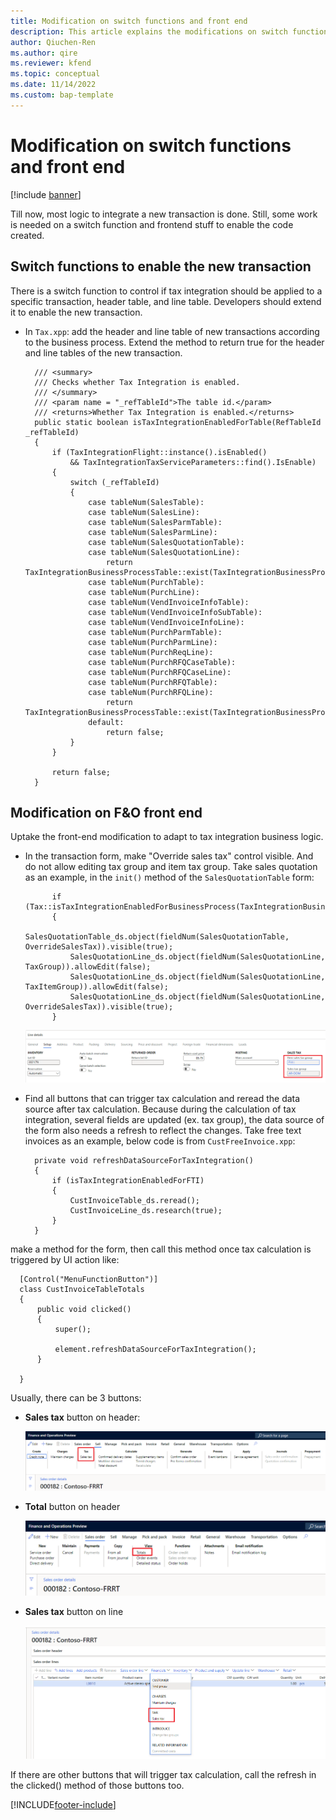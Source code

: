 ```yaml
---
title: Modification on switch functions and front end
description: This article explains the modifications on switch functions and front end to integrate a new transaction.
author: Qiuchen-Ren
ms.author: qire
ms.reviewer: kfend
ms.topic: conceptual
ms.date: 11/14/2022
ms.custom: bap-template
---
```


# Modification on switch functions and front end

[!include [banner](../includes/banner.md)]

Till now, most logic to integrate a new transaction is done. Still, some work is needed on a switch function and frontend stuff to enable the code created.

## Switch functions to enable the new transaction

There is a switch function to control if tax integration should be applied to a specific transaction, header table, and line table. Developers should extend it to enable the new transaction.

- In `Tax.xpp`: add the header and line table of new transactions according to the business process. Extend the method to return true for the header and line tables of the new transaction.
  ```X++
    /// <summary>
    /// Checks whether Tax Integration is enabled.
    /// </summary>
    /// <param name = "_refTableId">The table id.</param>
    /// <returns>Whether Tax Integration is enabled.</returns>
    public static boolean isTaxIntegrationEnabledForTable(RefTableId _refTableId)
    {
        if (TaxIntegrationFlight::instance().isEnabled()
            && TaxIntegrationTaxServiceParameters::find().IsEnable)
        {
            switch (_refTableId)
            {
                case tableNum(SalesTable):
                case tableNum(SalesLine):
                case tableNum(SalesParmTable):
                case tableNum(SalesParmLine):
                case tableNum(SalesQuotationTable):
                case tableNum(SalesQuotationLine):
                    return TaxIntegrationBusinessProcessTable::exist(TaxIntegrationBusinessProcess::Sales);
                case tableNum(PurchTable):
                case tableNum(PurchLine):
                case tableNum(VendInvoiceInfoTable):
                case tableNum(VendInvoiceInfoSubTable):
                case tableNum(VendInvoiceInfoLine):
                case tableNum(PurchParmTable):
                case tableNum(PurchParmLine):
                case tableNum(PurchReqLine):
                case tableNum(PurchRFQCaseTable):
                case tableNum(PurchRFQCaseLine):
                case tableNum(PurchRFQTable):
                case tableNum(PurchRFQLine):
                    return TaxIntegrationBusinessProcessTable::exist(TaxIntegrationBusinessProcess::Purchase);
                default:
                    return false;
            }
        }

        return false;
    }
  ```

## Modification on F&O front end

Uptake the front-end modification to adapt to tax integration business logic.

- In the transaction form, make "Override sales tax" control visible. And do not allow editing tax group and item tax group. Take sales quotation as an example, in the `init()` method of the `SalesQuotationTable` form:

  ```X++
        if (Tax::isTaxIntegrationEnabledForBusinessProcess(TaxIntegrationBusinessProcess::Sales))
        {
            SalesQuotationTable_ds.object(fieldNum(SalesQuotationTable, OverrideSalesTax)).visible(true);
            SalesQuotationLine_ds.object(fieldNum(SalesQuotationLine, TaxGroup)).allowEdit(false);
            SalesQuotationLine_ds.object(fieldNum(SalesQuotationLine, TaxItemGroup)).allowEdit(false);
            SalesQuotationLine_ds.object(fieldNum(SalesQuotationLine, OverrideSalesTax)).visible(true);
        }
  ```

  ![TaxGroup.png](./media/tax-group.png)

- Find all buttons that can trigger tax calculation and reread the data source after tax calculation. Because during the calculation of tax integration, several fields are updated (ex. tax group), the data source of the form also needs a refresh to reflect the changes. Take free text invoices as an example, below code is from `CustFreeInvoice.xpp`:

  ```X++
    private void refreshDataSourceForTaxIntegration()
    {
        if (isTaxIntegrationEnabledForFTI)
        {
            CustInvoiceTable_ds.reread();
            CustInvoiceLine_ds.research(true);
        }
    }
  ```

make a method for the form, then call this method once tax calculation is triggered by UI action like:

  ```X++
    [Control("MenuFunctionButton")]
    class CustInvoiceTableTotals
    {
        public void clicked()
        {
            super();

            element.refreshDataSourceForTaxIntegration();
        }

    }
  ```

  Usually, there can be 3 buttons:

- **Sales tax** button on header:

  ![TaxOnHeader.png](./media/tax-on-header.png)

- **Total** button on header

  ![TotalOnHeader.png](./media/total-on-header.png)

- **Sales tax** button on line

  ![TaxOnLine.png](./media/tax-on-line.png)

If there are other buttons that will trigger tax calculation, call the refresh in the clicked() method of those buttons too.

[!INCLUDE[footer-include](../../includes/footer-banner.md)]
